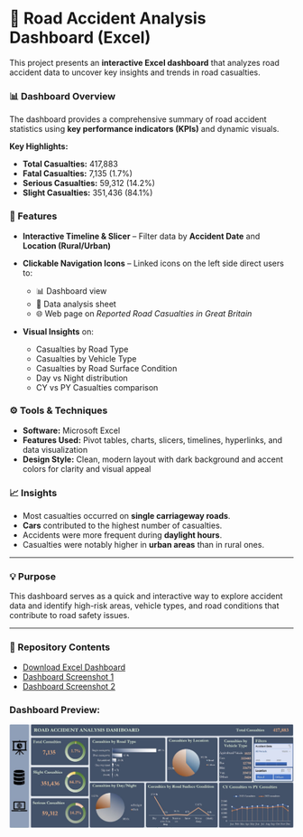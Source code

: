 # 🚦 Road Accident Analysis Dashboard (Excel)

This project presents an **interactive Excel dashboard** that analyzes road accident data to uncover key insights and trends in road casualties.

### 📊 Dashboard Overview

The dashboard provides a comprehensive summary of road accident statistics using **key performance indicators (KPIs)** and dynamic visuals.

**Key Highlights:**

* **Total Casualties:** 417,883
* **Fatal Casualties:** 7,135 (1.7%)
* **Serious Casualties:** 59,312 (14.2%)
* **Slight Casualties:** 351,436 (84.1%)

### 🧩 Features

* **Interactive Timeline & Slicer** – Filter data by **Accident Date** and **Location (Rural/Urban)**
* **Clickable Navigation Icons** – Linked icons on the left side direct users to:

  * 📊 Dashboard view
  * 📁 Data analysis sheet
  * 🌐 Web page on *Reported Road Casualties in Great Britain*
* **Visual Insights** on:

  * Casualties by Road Type
  * Casualties by Vehicle Type
  * Casualties by Road Surface Condition
  * Day vs Night distribution
  * CY vs PY Casualties comparison

### ⚙️ Tools & Techniques

* **Software:** Microsoft Excel
* **Features Used:** Pivot tables, charts, slicers, timelines, hyperlinks, and data visualization
* **Design Style:** Clean, modern layout with dark background and accent colors for clarity and visual appeal

### 📈 Insights

* Most casualties occurred on **single carriageway roads**.
* **Cars** contributed to the highest number of casualties.
* Accidents were more frequent during **daylight hours**.
* Casualties were notably higher in **urban areas** than in rural ones.

---

### 💡 Purpose

This dashboard serves as a quick and interactive way to explore accident data and identify high-risk areas, vehicle types, and road conditions that contribute to road safety issues.

---

### 📁 Repository Contents

- [ Download Excel Dashboard](https://docs.google.com/spreadsheets/d/1I05vH4kcH9AzvNdi1F7rl70brpPzPcKU/edit?usp=drive_link&ouid=112333376032743055905&rtpof=true&sd=true)  
- [ Dashboard Screenshot 1](Dashboard%201.JPG)  
- [ Dashboard Screenshot 2](Dashboard%202.JPG)  

### Dashboard Preview: 
![Dashboard Preview](https://github.com/23Mahee/ROAD-ACCIDENT-ANALYSIS-DASHBOARD/blob/main/Dashboard%201.JPG)
